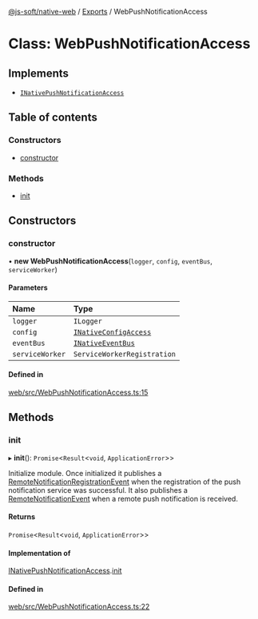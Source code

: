 [@js-soft/native-web](../README.md) / [Exports](../modules.md) / WebPushNotificationAccess

# Class: WebPushNotificationAccess

## Implements

-   [`INativePushNotificationAccess`](../interfaces/INativePushNotificationAccess.md)

## Table of contents

### Constructors

-   [constructor](WebPushNotificationAccess.md#constructor)

### Methods

-   [init](WebPushNotificationAccess.md#init)

## Constructors

### constructor

• **new WebPushNotificationAccess**(`logger`, `config`, `eventBus`, `serviceWorker`)

#### Parameters

| Name            | Type                                                          |
| :-------------- | :------------------------------------------------------------ |
| `logger`        | `ILogger`                                                     |
| `config`        | [`INativeConfigAccess`](../interfaces/INativeConfigAccess.md) |
| `eventBus`      | [`INativeEventBus`](../interfaces/INativeEventBus.md)         |
| `serviceWorker` | `ServiceWorkerRegistration`                                   |

#### Defined in

[web/src/WebPushNotificationAccess.ts:15](https://github.com/js-soft/ts-native-access/blob/68cf98a/packages/web/src/WebPushNotificationAccess.ts#L15)

## Methods

### init

▸ **init**(): `Promise`<`Result`<`void`, `ApplicationError`\>\>

Initialize module.
Once initialized it publishes a [RemoteNotificationRegistrationEvent](RemoteNotificationRegistrationEvent.md) when the registration of the push notification service was successful.
It also publishes a [RemoteNotificationEvent](RemoteNotificationEvent.md) when a remote push notification is received.

#### Returns

`Promise`<`Result`<`void`, `ApplicationError`\>\>

#### Implementation of

[INativePushNotificationAccess](../interfaces/INativePushNotificationAccess.md).[init](../interfaces/INativePushNotificationAccess.md#init)

#### Defined in

[web/src/WebPushNotificationAccess.ts:22](https://github.com/js-soft/ts-native-access/blob/68cf98a/packages/web/src/WebPushNotificationAccess.ts#L22)
